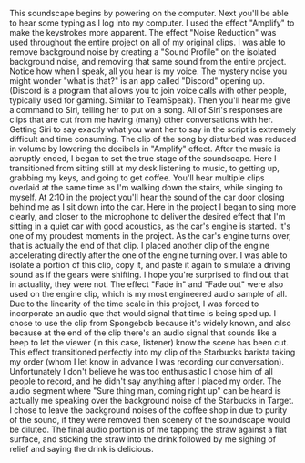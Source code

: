 This soundscape begins by powering on the computer.
Next you'll be able to hear some typing as I log into my computer.
I used the effect "Amplify" to make the keystrokes more apparent.
The effect "Noise Reduction" was used throughout the entire project on all of my original clips.
I was able to remove background noise by creating a "Sound Profile" on the isolated background noise,
and removing that same sound from the entire project.
Notice how when I speak, all you hear is my voice.
The mystery noise you might wonder "what is that?" is an app called "Discord" opening up.
(Discord is a program that allows you to join voice calls with other people, typically used for gaming. Similar to TeamSpeak).
Then you'll hear me give a command to Siri, telling her to put on a song.
All of Siri's responses are clips that are cut from me having (many) other conversations with her.
Getting Siri to say exactly what you want her to say in the script is extremely difficult and time consuming.
The clip of the song by disturbed was reduced in volume by lowering the decibels in "Amplify" effect.
After the music is abruptly ended, I began to set the true stage of the soundscape.
Here I transitioned from sitting still at my desk listening to music, to getting up, grabbing my keys, and going to get coffee.
You'll hear multiple clips overlaid at the same time as I'm walking down the stairs, while singing to myself.
At 2:10 in the project you'll hear the sound of the car door closing behind me as I sit down into the car.
Here in the project I began to sing more clearly, and closer to the microphone to deliver the desired effect that I'm sitting in a quiet car with good acoustics, as the car's engine is started.
It's one of my proudest moments in the project.
As the car's engine turns over, that is actually the end of that clip.
I placed another clip of the engine accelerating directly after the one of the engine turning over.
I was able to isolate a portion of this clip, copy it, and paste it again to simulate a driving sound as if the gears were shifting.
I hope you're surprised to find out that in actuality, they were not.
The effect "Fade in" and "Fade out" were also used on the engine clip, which is my most engineered audio sample of all.
Due to the linearity of the time scale in this project, I was forced to incorporate an audio que that would signal that time is being sped up.
I chose to use the clip from Spongebob because it's widely known, and also because at the end of the clip there's an audio signal that sounds like a beep to let the viewer (in this case, listener) know the scene has been cut.
This effect transitioned perfectly into my clip of the Starbucks barista taking my order (whom I let know in advance I was recording our conversation).
Unfortunately I don't believe he was too enthusiastic I chose him of all people to record, and he didn't say anything after I placed my order.
The audio segment where "Sure thing man, coming right up" can be heard is actually me speaking over the background noise of the Starbucks in Target.
I chose to leave the background noises of the coffee shop in due to purity of the sound, if they were removed then scenery of the soundscape would be diluted.
The final audio portion is of me tapping the straw against a flat surface, and sticking the straw into the drink followed by me sighing of relief and saying the drink is delicious.
